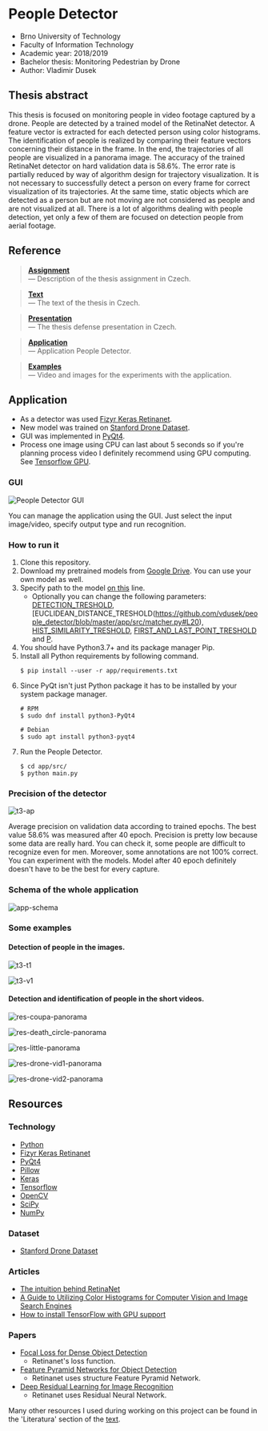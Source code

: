 <!----------------------------------------------------------------------------->

# People Detector

- Brno University of Technology
- Faculty of Information Technology
- Academic year: 2018/2019
- Bachelor thesis: Monitoring Pedestrian by Drone
- Author: Vladimir Dusek

<!----------------------------------------------------------------------------->
<!----------------------------------------------------------------------------->
<!----------------------------------------------------------------------------->

## Thesis abstract

This thesis is focused on monitoring people in video footage captured by a drone. People are detected by a trained model of the RetinaNet detector. A feature vector is extracted for each detected person using color histograms. The identification of people is realized by comparing their feature vectors concerning their distance in the frame. In the end, the trajectories of all people are visualized in a panorama image. The accuracy of the trained RetinaNet detector on hard validation data is 58.6%. The error rate is partially reduced by way of algorithm design for trajectory visualization. It is not necessary to successfully detect a person on every frame for correct visualization of its trajectories. At the same time, static objects which are detected as a person but are not moving are not considered as people and are not visualized at all. There is a lot of algorithms dealing with people detection, yet only a few of them are focused on detection people from aerial footage.

<!----------------------------------------------------------------------------->
<!----------------------------------------------------------------------------->
<!----------------------------------------------------------------------------->

## Reference

> [**Assignment**](assignment/assignment.pdf)<br>
> — Description of the thesis assignment in Czech.

> [**Text**](text/text.pdf)<br>
> — The text of the thesis in Czech.

> [**Presentation**](defense/presentation.pdf)<br>
> — The thesis defense presentation in Czech.

> [**Application**](app/)<br>
> — Application People Detector.

> [**Examples**](examples/)<br>
> — Video and images for the experiments with the application.

<!----------------------------------------------------------------------------->
<!----------------------------------------------------------------------------->
<!----------------------------------------------------------------------------->

## Application

- As a detector was used [Fizyr Keras Retinanet](https://github.com/fizyr/keras-retinanet).
- New model was trained on [Stanford Drone Dataset](http://cvgl.stanford.edu/projects/uav_data/).
- GUI was implemented in [PyQt4](https://www.riverbankcomputing.com/software/pyqt).
- Process one image using CPU can last about 5 seconds so if you're planning process video I definitely recommend using GPU computing. See [Tensorflow GPU](https://www.tensorflow.org/install/gpu).

<!----------------------------------------------------------------------------->

### GUI

![People Detector GUI](text/src/images/gui-2.jpg)

You can manage the application using the GUI. Just select the input image/video, specify output type and run recognition. 

<!----------------------------------------------------------------------------->

### How to run it

1. Clone this repository.
2. Download my pretrained models from [Google Drive](https://drive.google.com/open?id=1Tk2dt1mn3nVipbIb-txI9e-NFkr1VYjJ). You can use your own model as well.
3. Specify path to the model [on this](https://github.com/vdusek/people_detector/blob/master/app/src/detector.py#L25) line.
    - Optionally you can change the following parameters: [DETECTION_TRESHOLD](https://github.com/vdusek/people_detector/blob/master/app/src/detector.py#L28), [EUCLIDEAN_DISTANCE_TRESHOLD(https://github.com/vdusek/people_detector/blob/master/app/src/matcher.py#L20), [HIST_SIMILARITY_TRESHOLD](https://github.com/vdusek/people_detector/blob/master/app/src/matcher.py#L23), [FIRST_AND_LAST_POINT_TRESHOLD](https://github.com/vdusek/people_detector/blob/master/app/src/matcher.py#L26) and [P](https://github.com/vdusek/people_detector/blob/master/app/src/utils.py#L17).
4. You should have Python3.7+ and its package manager Pip.
5. Install all Python requirements by following command.
    ```
    $ pip install --user -r app/requirements.txt
    ```
6. Since PyQt isn't just Python package it has to be installed by your system package manager.
    ```
    # RPM
    $ sudo dnf install python3-PyQt4
    ``` 
    ```
    # Debian
    $ sudo apt install python3-pyqt4
    ```
7. Run the People Detector.
    ```
    $ cd app/src/
    $ python main.py
    ```

<!----------------------------------------------------------------------------->

### Precision of the detector

![t3-ap](text/src/images/t3-ap.png)

Average precision on validation data according to trained epochs. The best value 58.6% was measured after 40 epoch. Precision is pretty low because some data are really hard. You can check it, some people are difficult to recognize even for men. Moreover, some annotations are not 100% correct. You can experiment with the models. Model after 40 epoch definitely doesn't have to be the best for every capture.

<!----------------------------------------------------------------------------->

### Schema of the whole application

![app-schema](defense/src/images/app-schema.png)

<!----------------------------------------------------------------------------->

### Some examples

#### Detection of people in the images.

![t3-t1](text/src/images/t3-t.jpg)

![t3-v1](text/src/images/t3-v.jpg) 

#### Detection and identification of people in the short videos.

![res-coupa-panorama](text/src/images/res-coupa-panorama.jpg)

![res-death_circle-panorama](text/src/images/res-death_circle-panorama.jpg)

![res-little-panorama](text/src/images/res-little-panorama.jpg)

![res-drone-vid1-panorama](text/src/images/res-drone-vid1-panorama.jpg)

![res-drone-vid2-panorama](text/src/images/res-drone-vid2-panorama.jpg)

<!----------------------------------------------------------------------------->
<!----------------------------------------------------------------------------->
<!----------------------------------------------------------------------------->

## Resources

<!----------------------------------------------------------------------------->

### Technology

- [Python](https://www.python.org/)
- [Fizyr Keras Retinanet](https://github.com/fizyr/keras-retinanet)
- [PyQt4](https://www.riverbankcomputing.com/software/pyqt)
- [Pillow](https://pillow.readthedocs.io/en/stable/)
- [Keras](https://keras.io/)
- [Tensorflow](https://www.tensorflow.org/)
- [OpenCV](https://opencv.org/)
- [SciPy](https://www.scipy.org/)
- [NumPy](https://www.numpy.org/)

<!----------------------------------------------------------------------------->

### Dataset
- [Stanford Drone Dataset](http://cvgl.stanford.edu/projects/uav_data/)

<!----------------------------------------------------------------------------->

### Articles
- [The intuition behind RetinaNet](https://medium.com/@14prakash/the-intuition-behind-retinanet-eb636755607d)
- [A Guide to Utilizing Color Histograms for Computer Vision and Image Search Engines](https://www.pyimagesearch.com/2014/01/22/clever-girl-a-guide-to-utilizing-color-histograms-for-computer-vision-and-image-search-engines/)
- [How to install TensorFlow with GPU support](https://medium.com/@cjanze/how-to-install-tensorflow-with-gpu-support-on-ubuntu-18-04-lts-with-cuda-10-nvidia-gpu-312a693744b5)

<!----------------------------------------------------------------------------->

### Papers
- [Focal Loss for Dense Object Detection](https://arxiv.org/pdf/1708.02002.pdf)
  - Retinanet's loss function.
- [Feature Pyramid Networks for Object Detection](https://arxiv.org/pdf/1612.03144.pdf)
  - Retinanet uses structure Feature Pyramid Network.
- [Deep Residual Learning for Image Recognition](https://arxiv.org/pdf/1512.03385.pdf)
  - Retinanet uses Residual Neural Network.

<!----------------------------------------------------------------------------->

Many other resources I used during working on this project can be found in the 'Literatura' section of the [text](text/text.pdf).

<!----------------------------------------------------------------------------->
<!----------------------------------------------------------------------------->
<!----------------------------------------------------------------------------->
